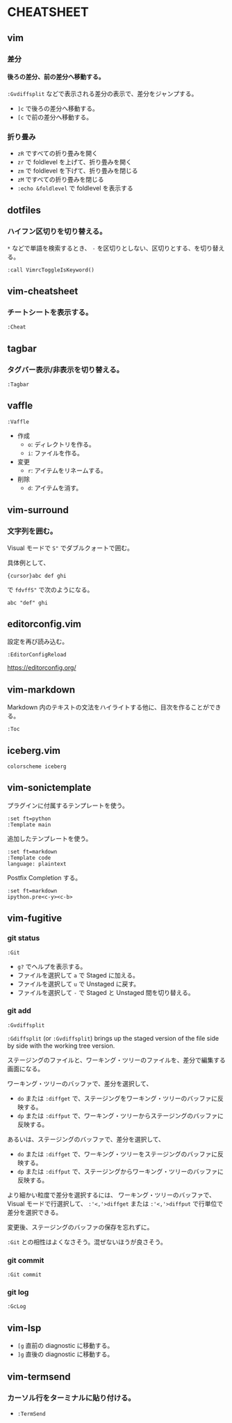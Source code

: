 # CHEATSHEET

## vim

### 差分

#### 後ろの差分、前の差分へ移動する。

`:Gvdiffsplit` などで表示される差分の表示で、差分をジャンプする。

- `]c` で後ろの差分へ移動する。
- `[c` で前の差分へ移動する。

### 折り畳み

- `zR` ですべての折り畳みを開く
- `zr` で foldlevel を上げて、折り畳みを開く
- `zm` で foldlevel を下げて、折り畳みを閉じる
- `zM` ですべての折り畳みを閉じる
- `:echo &foldlevel` で foldlevel を表示する

## dotfiles

### ハイフン区切りを切り替える。

`*` などで単語を検索するとき、
`-` を区切りとしない、区切りとする、を切り替える。

```vim
:call VimrcToggleIsKeyword()
```

## vim-cheatsheet

### チートシートを表示する。

```vim
:Cheat
```

## tagbar

### タグバー表示/非表示を切り替える。

```vim
:Tagbar
```

## vaffle

```vim
:Vaffle
```

- 作成
    - `o`: ディレクトリを作る。
    - `i`: ファイルを作る。
- 変更
    - `r`: アイテムをリネームする。
- 削除
    - `d`: アイテムを消す。

## vim-surround

### 文字列を囲む。

Visual モードで `S"` でダブルクォートで囲む。

具体例として、

```text
{cursor}abc def ghi
```

で `fdvffS"` で次のようになる。

```text
abc "def" ghi
```

## editorconfig.vim

設定を再び読み込む。

```vim
:EditorConfigReload
```

https://editorconfig.org/

## vim-markdown

Markdown 内のテキストの文法をハイライトする他に、目次を作ることができる。

```vim
:Toc
```

## iceberg.vim

```vim
colorscheme iceberg
```

## vim-sonictemplate

プラグインに付属するテンプレートを使う。

```vim
:set ft=python
:Template main
```

追加したテンプレートを使う。

```vim
:set ft=markdown
:Template code
language: plaintext
```

Postfix Completion する。

```vim
:set ft=markdown
ipython.pre<c-y><c-b>
```

## vim-fugitive

### git status

```vim
:Git
```

- `g?` でヘルプを表示する。
- ファイルを選択して `a` で Staged に加える。
- ファイルを選択して `u` で Unstaged に戻す。
- ファイルを選択して `-` で Staged と Unstaged 間を切り替える。

### git add

```vim
:Gvdiffsplit
```

`:Gdiffsplit` (or `:Gvdiffsplit`) brings up the staged version of the file side by side with the working tree version.

ステージングのファイルと、ワーキング・ツリーのファイルを、差分で編集する画面になる。

ワーキング・ツリーのバッファで、差分を選択して、

- `do` または `:diffget` で、ステージングをワーキング・ツリーのバッファに反映する。
- `dp` または `:diffput` で、ワーキング・ツリーからステージングのバッファに反映する。

あるいは、ステージングのバッファで、差分を選択して、

- `do` または `:diffget` で、ワーキング・ツリーをステージングのバッファに反映する。
- `dp` または `:diffput` で、ステージングからワーキング・ツリーのバッファに反映する。

より細かい粒度で差分を選択するには、
ワーキング・ツリーのバッファで、Visual モードで行選択して、
`:'<,'>diffget` または `:'<,'>diffput` で行単位で差分を選択できる。

変更後、ステージングのバッファの保存を忘れずに。

`:Git` との相性はよくなさそう。混ぜないほうが良さそう。

### git commit

```vim
:Git commit
```

### git log

```vim
:GcLog
```

## vim-lsp

- `[g` 直前の diagnostic に移動する。
- `]g` 直後の diagnostic に移動する。

## vim-termsend

### カーソル行をターミナルに貼り付ける。

- `:TermSend`
